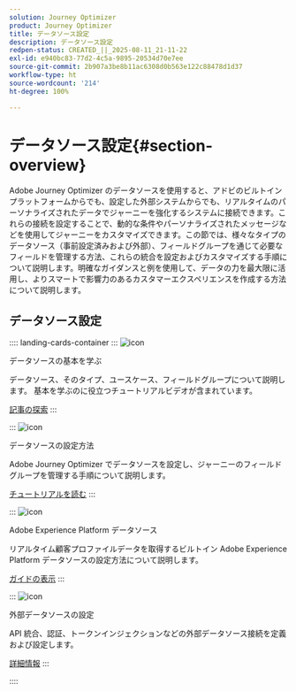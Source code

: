 ```yaml
---
solution: Journey Optimizer
product: Journey Optimizer
title: データソース設定
description: データソース設定
redpen-status: CREATED_||_2025-08-11_21-11-22
exl-id: e940bc83-77d2-4c5a-9895-20534d70e7ee
source-git-commit: 2b907a3be8b11ac6308d0b563e122c88478d1d37
workflow-type: ht
source-wordcount: '214'
ht-degree: 100%

---
```


# データソース設定{#section-overview}

Adobe Journey Optimizer のデータソースを使用すると、アドビのビルトインプラットフォームからでも、設定した外部システムからでも、リアルタイムのパーソナライズされたデータでジャーニーを強化するシステムに接続できます。これらの接続を設定することで、動的な条件やパーソナライズされたメッセージなどを使用してジャーニーをカスタマイズできます。この節では、様々なタイプのデータソース（事前設定済みおよび外部）、フィールドグループを通じて必要なフィールドを管理する方法、これらの統合を設定およびカスタマイズする手順について説明します。明確なガイダンスと例を使用して、データの力を最大限に活用し、よりスマートで影響力のあるカスタマーエクスペリエンスを作成する方法について説明します。

## データソース設定

:::: landing-cards-container
:::
![icon](https://cdn.experienceleague.adobe.com/icons/circle-play.svg?lang=ja)

データソースの基本を学ぶ

データソース、そのタイプ、ユースケース、フィールドグループについて説明します。 基本を学ぶのに役立つチュートリアルビデオが含まれています。

[記事の探索](../using/datasource/about-data-sources.md)
:::

:::
![icon](https://cdn.experienceleague.adobe.com/icons/gear.svg?lang=ja)

データソースの設定方法

Adobe Journey Optimizer でデータソースを設定し、ジャーニーのフィールドグループを管理する手順について説明します。

[チュートリアルを読む](../using/datasource/configure-data-sources.md)
:::

:::
![icon](https://cdn.experienceleague.adobe.com/icons/puzzle-piece.svg?lang=ja)

Adobe Experience Platform データソース

リアルタイム顧客プロファイルデータを取得するビルトイン Adobe Experience Platform データソースの設定方法について説明します。

[ガイドの表示](../using/datasource/adobe-experience-platform-data-source.md)
:::

:::
![icon](https://cdn.experienceleague.adobe.com/icons/code-branch.svg)

外部データソースの設定

API 統合、認証、トークンインジェクションなどの外部データソース接続を定義および設定します。

[詳細情報](../using/datasource/external-data-sources.md)
:::

::::
